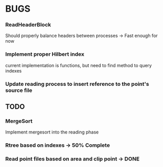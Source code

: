 # BUGS
### ReadHeaderBlock 
  Should properly balance headers between processes -> Fast enough for now
### Implement proper Hilbert index
  current implementation is functions, but need to find method to query indexes

### Update reading process to insert reference to the point's source file
	
## TODO	

### MergeSort
  Implement mergesort into the reading phase 
	
### Rtree based on indexes -> 50% Complete
	
### Read point files based on area and clip point -> DONE
